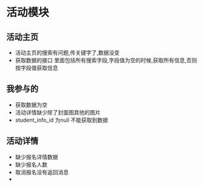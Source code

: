 活动模块
=========
## 活动主页
 + 活动主页的搜索有问题,传关键字了,数据没变
 + 获取数据的接口 里面包括所有搜索字段,字段值为空的时候,获取所有信息,否则按字段值获取信息

## 我参与的
+ 获取数据为空
+ 活动详情缺少除了封面图其他的图片
+ student_info_id 为null 不能获取到数据   

## 活动详情
+ 缺少报名详情数据
+ 缺少报名人数
+ 取消报名没有返回消息
+ 
